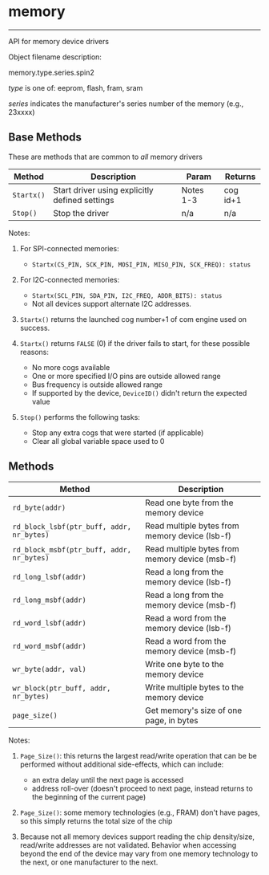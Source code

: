 # memory
--------

API for memory device drivers

Object filename description:

memory.type.series.spin2

_type_ is one of: eeprom, flash, fram, sram

_series_ indicates the manufacturer's series number of the memory (e.g., 23xxxx)


## Base Methods

These are methods that are common to _all_ memory drivers

| Method          | Description                                      | Param     | Returns        |
| --------------- | ------------------------------------------------ | --------- | -------------- |
| `Startx()`      | Start driver using explicitly defined settings   | Notes 1-3 | cog id+1       |
| `Stop()`        | Stop the driver                                  | n/a       | n/a            |

Notes:

1. For SPI-connected memories:
	* `Startx(CS_PIN, SCK_PIN, MOSI_PIN, MISO_PIN, SCK_FREQ): status`

2. For I2C-connected memories:
	* `Startx(SCL_PIN, SDA_PIN, I2C_FREQ, ADDR_BITS): status`
	* Not all devices support alternate I2C addresses.

3. `Startx()` returns the launched cog number+1 of com engine used on success.

4. `Startx()` returns `FALSE` (0) if the driver fails to start, for these possible reasons:
	* No more cogs available
	* One or more specified I/O pins are outside allowed range
	* Bus frequency is outside allowed range
	* If supported by the device, `DeviceID()` didn't return the expected value

5. `Stop()` performs the following tasks:
	* Stop any extra cogs that were started (if applicable)
	* Clear all global variable space used to 0

## Methods

| Method                                        | Description                                     |
| --------------------------------------------- | ----------------------------------------------- |
|`rd_byte(addr)`                                | Read one byte from the memory device            |
|`rd_block_lsbf(ptr_buff, addr, nr_bytes)`      | Read multiple bytes from memory device (lsb-f)  |
|`rd_block_msbf(ptr_buff, addr, nr_bytes)`      | Read multiple bytes from memory device (msb-f)  |
|`rd_long_lsbf(addr)`                           | Read a long from the memory device (lsb-f)      |
|`rd_long_msbf(addr)`                           | Read a long from the memory device (msb-f)      |
|`rd_word_lsbf(addr)`                           | Read a word from the memory device (lsb-f)      |
|`rd_word_msbf(addr)`                           | Read a word from the memory device (msb-f)      |
|`wr_byte(addr, val)`                           | Write one byte to the memory device             |
|`wr_block(ptr_buff, addr, nr_bytes)`           | Write multiple bytes to the memory device       |
|`page_size()`                                  | Get memory's size of one page, in bytes         |

Notes:

1. `Page_Size()`: this returns the largest read/write operation that can be be performed without additional side-effects, which can include:
	* an extra delay until the next page is accessed
	* address roll-over (doesn't proceed to next page, instead returns to the beginning of the current page)

2. `Page_Size()`: some memory technologies (e.g., FRAM) don't have pages, so this simply returns the total size of the chip

3. Because not all memory devices support reading the chip density/size, read/write addresses are not validated. Behavior when accessing beyond the end of the device may vary from one memory technology to the next, or one manufacturer to the next.


